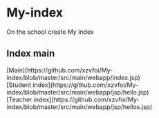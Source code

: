 # My-index
On the school create My index
## Index main
<table><tr bgcolor=yellow>
[Main](https://github.com/xzvfoi/My-index/blob/master/src/main/webapp/index.jsp)<br/>
[Student index](https://github.com/xzvfoi/My-index/blob/master/src/main/webapp/jsp/hello.jsp)<br/>
[Teacher index](https://github.com/xzvfoi/My-index/blob/master/src/main/webapp/jsp/hellos.jsp)<br/>
</tr>
</table>

